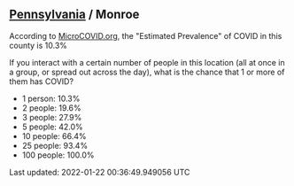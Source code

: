
## [Pennsylvania](/united-states/pennsylvania) / Monroe

According to [MicroCOVID.org](http://microcovid.org),
the "Estimated Prevalence" of COVID in this county is 10.3%

If you interact with a certain number of people in this location
(all at once in a group, or spread out across the day), what is the chance that
1 or more of them has COVID?

- 1 person: 10.3%
- 2 people: 19.6%
- 3 people: 27.9%
- 5 people: 42.0%
- 10 people: 66.4%
- 25 people: 93.4%
- 100 people: 100.0%

Last updated: 2022-01-22 00:36:49.949056 UTC
